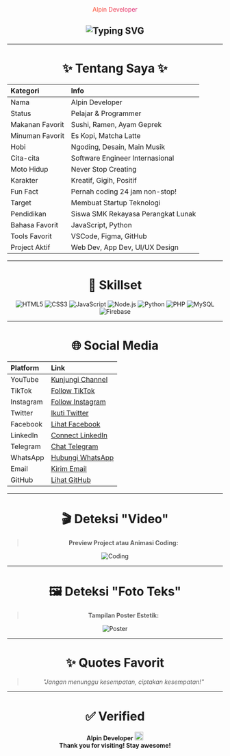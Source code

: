 <div align="center">
<span style="background: linear-gradient(to right, #ff512f, #dd2476); -webkit-background-clip: text; color: transparent;">Alpin Developer</span>

## <img src="https://readme-typing-svg.herokuapp.com?font=Fira+Code&size=40&duration=4000&pause=1000&color=00C6FF&width=1400&lines=Selamat+Datang+di+Profil+Alpin+Developer;Developer+Fullstack+dan+Content+Creator;Pencinta+Teknologi+dan+Desain;Mencintai+Kreativitas+dan+Inovasi;Berkarya+Tiada+Henti;Menggapai+Impian+Bersama+Teknologi;Explore.+Create.+Inspire.;Belajar+dan+Berbagi+Tanpa+Batas;Satu+Langkah+Lebih+Dekat+Menuju+Impian;Mengubah+Ide+Menjadi+Nyata;Coding+Adalah+Seni+dan+Kebebasan" alt="Typing SVG">


---

# ✨ Tentang Saya ✨

| Kategori | Info |
|:---|:---|
| Nama | Alpin Developer |
| Status | Pelajar & Programmer |
| Makanan Favorit | Sushi, Ramen, Ayam Geprek |
| Minuman Favorit | Es Kopi, Matcha Latte |
| Hobi | Ngoding, Desain, Main Musik |
| Cita-cita | Software Engineer Internasional |
| Moto Hidup | Never Stop Creating |
| Karakter | Kreatif, Gigih, Positif |
| Fun Fact | Pernah coding 24 jam non-stop! |
| Target | Membuat Startup Teknologi |
| Pendidikan | Siswa SMK Rekayasa Perangkat Lunak |
| Bahasa Favorit | JavaScript, Python |
| Tools Favorit | VSCode, Figma, GitHub |
| Project Aktif | Web Dev, App Dev, UI/UX Design |

---

# 🚀 Skillset 

<div align="center">
  
![HTML5](https://img.shields.io/badge/HTML5-E34F26?style=for-the-badge&logo=html5&logoColor=white)
![CSS3](https://img.shields.io/badge/CSS3-1572B6?style=for-the-badge&logo=css3&logoColor=white)
![JavaScript](https://img.shields.io/badge/JavaScript-F7DF1E?style=for-the-badge&logo=javascript&logoColor=black)
![Node.js](https://img.shields.io/badge/Node.js-339933?style=for-the-badge&logo=nodedotjs&logoColor=white)
![Python](https://img.shields.io/badge/Python-3776AB?style=for-the-badge&logo=python&logoColor=white)
![PHP](https://img.shields.io/badge/PHP-777BB4?style=for-the-badge&logo=php&logoColor=white)
![MySQL](https://img.shields.io/badge/MySQL-4479A1?style=for-the-badge&logo=mysql&logoColor=white)
![Firebase](https://img.shields.io/badge/Firebase-ffca28?style=for-the-badge&logo=firebase&logoColor=black)

</div>

---

# 🌐 Social Media

| Platform | Link |
|:---|:---|
| YouTube | [Kunjungi Channel](https://youtube.com) |
| TikTok | [Follow TikTok](https://tiktok.com) |
| Instagram | [Follow Instagram](https://instagram.com) |
| Twitter | [Ikuti Twitter](https://twitter.com) |
| Facebook | [Lihat Facebook](https://facebook.com) |
| LinkedIn | [Connect LinkedIn](https://linkedin.com) |
| Telegram | [Chat Telegram](https://t.me) |
| WhatsApp | [Hubungi WhatsApp](https://wa.me) |
| Email | [Kirim Email](mailto:alpin@example.com) |
| GitHub | [Lihat GitHub](https://github.com) |

---

# 🎬 Deteksi "Video"

> **Preview Project atau Animasi Coding:**

![Coding](https://media.giphy.com/media/qgQUggAC3Pfv687qPC/giphy.gif)

---

# 🖼️ Deteksi "Foto Teks"

> **Tampilan Poster Estetik:**

![Poster](https://images.unsplash.com/photo-1505685296765-3a2736de412f)

---

# ✨ Quotes Favorit

> _"Jangan menunggu kesempatan, ciptakan kesempatan!"_

---

# ✅ Verified

<div align="center">

**Alpin Developer** <img src="https://img.icons8.com/emoji/48/000000/check-mark-emoji.png" width="20px" title="Verified"/>  
**Thank you for visiting! Stay awesome!**

</div>

</div>
